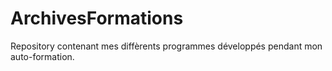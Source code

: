 # ArchivesFormations
Repository contenant mes diffèrents programmes développés pendant mon auto-formation.